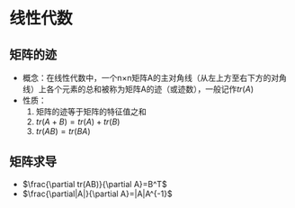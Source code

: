 # 线性代数
## 矩阵的迹
* 概念：在线性代数中，一个n×n矩阵A的主对角线（从左上方至右下方的对角线）上各个元素的总和被称为矩阵A的迹（或迹数），一般记作$tr(A)$
* 性质：
  1. 矩阵的迹等于矩阵的特征值之和
  2. $tr(A+B)=tr(A)+tr(B)$
  3. $tr(AB)=tr(BA)$
## 矩阵求导
* $\frac{\partial tr(AB)}{\partial A}=B^T$
* $\frac{\partial|A|}{\partial A}=|A|A^{-1}$